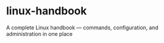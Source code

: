 # linux-handbook
A complete Linux handbook — commands, configuration, and administration in one place

